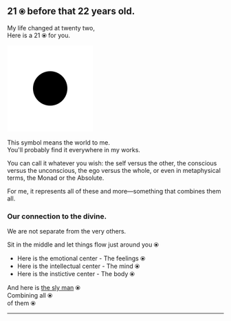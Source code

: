 ## 21 `⦿` before that 22 years old.

My life changed at twenty two,<br>Here is a 21 ⦿ for you.

[![The Divine](whole/public/favicon.svg)](https://dot.h.ya-ya.tech)

This symbol means the world to me.
<br>You'll probably find it everywhere in my works.

You can call it whatever you wish: the self versus the other, the conscious versus the unconscious, the ego versus the whole, or even in metaphysical terms, the Monad or the Absolute.

For me, it represents all of these and more—something that combines them all.

### Our connection to the divine.

We are not separate from the very others.

Sit in the middle and let things flow just around you ⦿

- Here is the emotional center - The feelings ⦿
- Here is the intellectual center - The mind ⦿
- Here is the instictive center - The body ⦿

And here is [the sly man](https://create.ya-ya.tech/sly/man.pdf) ⦿
<br>Combining all ⦿<br>of them ⦿


---
